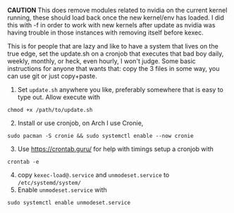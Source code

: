 **CAUTION** This does remove modules related to nvidia on the current kernel running, these should load back once the new kernel/env has loaded.
I did this with -f in order to work with new kernels after update as nvidia was having trouble in those instances with removing itself before kexec.

This is for people that are lazy and like to have a system that lives on the true edge, set the update.sh on a cronjob that executes that bad boy daily, weekly, monthly, or heck, even hourly, I won't judge.
Some basic instructions for anyone that wants that:
copy the 3 files in some way, you can use git or just copy+paste.

1. Set ``update.sh`` anywhere you like, preferably somewhere that is easy to type out. Allow execute with

`chmod +x /path/to/update.sh`

2. Install or use cronjob, on Arch I use Cronie, 

`sudo pacman -S cronie && sudo systemctl enable --now cronie`

3. Use https://crontab.guru/ for help with timings setup a cronjob with 

`crontab -e`

4. copy `kexec-load@.service` and `unmodeset.service` to `/etc/systemd/system/`
5. Enable `unmodeset.service` with

`sudo systemctl enable unmodeset.service`
